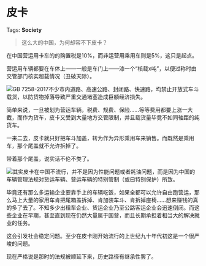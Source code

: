 # 皮卡

Tags: **Society**

> 这么大的中国，为何却容不下皮卡？



在中国营运用卡车的的购置税是10%，而非运营用乘用车则是5%，这只是起点。

营运用车辆都要在车体上——一般是车门上——漆一个“核载x吨”，以便过称时由交管部门核实超载情况（丑破天际）。

![](https://picx1.zhimg.com/50/v2-e4d032bb28a77bd3f4a4adf622f41262_720w.jpg?source=1940ef5c)GB 7258-2017不少市内道路、高速公路、封闭路、快速路，均禁止开放式车斗载货，以防货物掉落导致严重交通堵塞造成巨额经济损失。

简单来说，一旦被划为营运车辆，税费、规费、保险……等等费用都要上涨一大截，而作为货车，皮卡又受到大量地方交管限制，并且载货量毕竟不如同轴距的纯货车。

一来二去，皮卡就只好把车斗加盖，转为作为异形乘用车来销售。而既然是乘用车，那个尾盖就不允许拆掉了。

带着那个尾盖，说实话不伦不类了。

![](https://picx1.zhimg.com/50/v2-d4e3a91233b488ba2c343fac2efbff1f_720w.jpg?source=1940ef5c)其实皮卡在中国不流行，并不是因为性能问题或者耗油问题，而是因为中国的车辆管理法规对货运车辆、营运车辆的特别管制（或曰特别保护）所致。

毕竟还有那么多运输企业要靠手上的车辆吃饭，如果全都可以允许自由跑营运，那么马上大量的家用车肯把尾箱盖拆掉、肯加装车斗、肯拆掉座椅……想来赚钱的真的多了去了。不知多少出租车企业、货运企业乃至公路客运企业会迅速倒闭。而这些企业在早期，甚至直到现在仍然大量属于国营，而且长期承担着相当大的解决就业的任务。

这会引发社会稳定问题。至少在皮卡刚开始流行的上世纪九十年代初这是一个很严峻的问题。

现在严格说是那时的法规被顺延下来，历史路径有继承性罢了。



